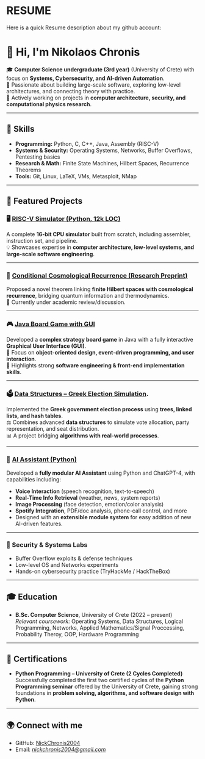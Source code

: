 # RESUME
Here is a quick Resume description about my github account:

# 👋 Hi, I'm Nikolaos Chronis  

🎓 **Computer Science undergraduate (3rd year)** (University of Crete) with focus on **Systems, Cybersecurity, and AI-driven Automation**.  
🚀 Passionate about building large-scale software, exploring low-level architectures, and connecting theory with practice.  
📌 Actively working on projects in **computer architecture, security, and computational physics research**.  

---

## 🔧 Skills
- **Programming:** Python, C, C++, Java, Assembly (RISC-V)  
- **Systems & Security:** Operating Systems, Networks, Buffer Overflows, Pentesting basics  
- **Research & Math:** Finite State Machines, Hilbert Spaces, Recurrence Theorems  
- **Tools:** Git, Linux, LaTeX, VMs, Metasploit, NMap

---

## 📂 Featured Projects

### 🖥️ [RISC-V Simulator (Python, 12k LOC)](https://github.com/NickChronis2004/Risc-v-with-Python)
A complete **16-bit CPU simulator** built from scratch, including assembler, instruction set, and pipeline.  
💡 Showcases expertise in **computer architecture, low-level systems, and large-scale software engineering**.  

---

### 🌌 [Conditional Cosmological Recurrence (Research Preprint)](https://github.com/NickChronis2004/CCR-theorem)
Proposed a novel theorem linking **finite Hilbert spaces with cosmological recurrence**, bridging quantum information and thermodynamics.  
📖 Currently under academic review/discussion.  

---

### 🎮 [Java Board Game with GUI](https://github.com/NickChronis2004/Complex-Board-Game)
Developed a **complex strategy board game** in Java with a fully interactive **Graphical User Interface (GUI)**.  
🧩 Focus on **object-oriented design, event-driven programming, and user interaction**.  
🎨 Highlights strong **software engineering & front-end implementation skills**.  

---

### 🗳️ [Data Structures – Greek Election Simulation](https://github.com/NickChronis2004/Greek-Voting-System-Using-Data-Structures).
Implemented the **Greek government election process** using **trees, linked lists, and hash tables**.  
⚖️ Combines advanced **data structures** to simulate vote allocation, party representation, and seat distribution.  
📊 A project bridging **algorithms with real-world processes**.

---

### 🧠 [AI Assistant (Python)](https://github.com/NickChronis2004/AI-ASSISTANT)  
Developed a **fully modular AI Assistant** using Python and ChatGPT-4, with capabilities including:  
- **Voice Interaction** (speech recognition, text-to-speech)  
- **Real-Time Info Retrieval** (weather, news, system reports)  
- **Image Processing** (face detection, emotion/color analysis)  
- **Spotify Integration**, PDF/doc analysis, phone-call control, and more  
- Designed with an **extensible module system** for easy addition of new AI-driven features.

---

### 🔐 Security & Systems Labs
- Buffer Overflow exploits & defense techniques  
- Low-level OS and Networks experiments  
- Hands-on cybersecurity practice (TryHackMe / HackTheBox)  

---

## 🎓 Education
- **B.Sc. Computer Science**, University of Crete (2022 – present)  
  *Relevant coursework:* Operating Systems, Data Structures, Logical Programming, Networks, Applied Mathematics/Signal     Proccessing, Probability Theroy, OOP, Hardware Programming

---

## 📜 Certifications
- **Python Programming – University of Crete (2 Cycles Completed)**  
  Successfully completed the first two certified cycles of the **Python Programming seminar** offered by the University of Crete, gaining strong foundations in **problem solving, algorithms, and software design with Python**.

---

## 🌍 Connect with me
- GitHub: [NickChronis2004](https://github.com/NickChronis2004)   
- Email: *nickchronis2004@gmail.com*  

